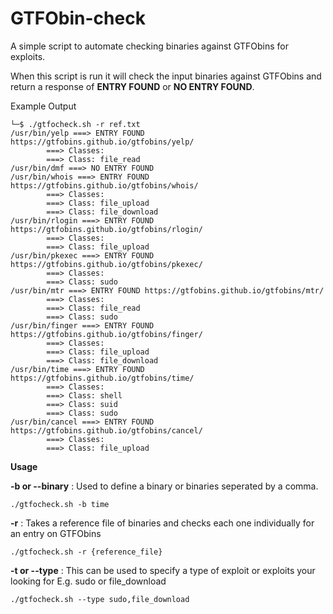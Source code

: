 # GTFObin-check
A simple script to automate checking binaries against GTFObins for exploits.

When this script is run it will check the input binaries against GTFObins and return a response of **ENTRY FOUND** or **NO ENTRY FOUND**.

Example Output

```
└─$ ./gtfocheck.sh -r ref.txt            
/usr/bin/yelp ===> ENTRY FOUND https://gtfobins.github.io/gtfobins/yelp/
        ===> Classes:
        ===> Class: file_read
/usr/bin/dmf ===> NO ENTRY FOUND
/usr/bin/whois ===> ENTRY FOUND https://gtfobins.github.io/gtfobins/whois/
        ===> Classes:
        ===> Class: file_upload
        ===> Class: file_download
/usr/bin/rlogin ===> ENTRY FOUND https://gtfobins.github.io/gtfobins/rlogin/
        ===> Classes:
        ===> Class: file_upload
/usr/bin/pkexec ===> ENTRY FOUND https://gtfobins.github.io/gtfobins/pkexec/
        ===> Classes:
        ===> Class: sudo
/usr/bin/mtr ===> ENTRY FOUND https://gtfobins.github.io/gtfobins/mtr/
        ===> Classes:
        ===> Class: file_read
        ===> Class: sudo
/usr/bin/finger ===> ENTRY FOUND https://gtfobins.github.io/gtfobins/finger/
        ===> Classes:
        ===> Class: file_upload
        ===> Class: file_download
/usr/bin/time ===> ENTRY FOUND https://gtfobins.github.io/gtfobins/time/
        ===> Classes:
        ===> Class: shell
        ===> Class: suid
        ===> Class: sudo
/usr/bin/cancel ===> ENTRY FOUND https://gtfobins.github.io/gtfobins/cancel/
        ===> Classes:
        ===> Class: file_upload
```

**Usage**

**-b or --binary** : Used to define a binary or binaries seperated by a comma.

```
./gtfocheck.sh -b time 
```

**-r** : Takes a reference file of binaries and checks each one individually for an entry on GTFObins

```
./gtfocheck.sh -r {reference_file}
```

**-t or --type** : This can be used to specify a type of exploit or exploits your looking for E.g. sudo or file_download

```
./gtfocheck.sh --type sudo,file_download
```
